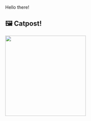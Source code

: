 Hello there!



## 🖼️ Catpost!

<sub>
    <img src="https://cdn2.thecatapi.com/images/abl.jpg" height="256">
</sub>

